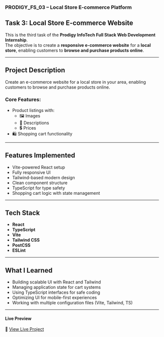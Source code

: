 ### PRODIGY_FS_03 – Local Store E-commerce Platform

##  Task 3: Local Store E-commerce Website  
This is the third task of the **Prodigy InfoTech Full Stack Web Development Internship**.  
The objective is to create a **responsive e-commerce website** for a **local store**, enabling customers to **browse and purchase products online**.

---

##  Project Description

Create an e-commerce website for a local store in your area, enabling customers to browse and purchase products online.

###  Core Features:

- Product listings with:
  - 🖼️ Images  
  - 📝 Descriptions  
  - 💲 Prices  
- 🛍️ Shopping cart functionality  


---

##  Features Implemented

-  Vite-powered React setup  
-  Fully responsive UI  
-  Tailwind-based modern design  
-  Clean component structure  
-  TypeScript for type safety  
-  Shopping cart logic with state management

---

##  Tech Stack

- **React**  
- **TypeScript**  
- **Vite**  
- **Tailwind CSS**  
- **PostCSS**  
- **ESLint**

---

##  What I Learned

- Building scalable UI with React and Tailwind  
- Managing application state for cart systems  
- Using TypeScript interfaces for safe coding  
- Optimizing UI for mobile-first experiences  
- Working with multiple configuration files (Vite, Tailwind, TS)

---

####  Live Preview

🔗 [View Live Project](http://localhost:5173/)  
